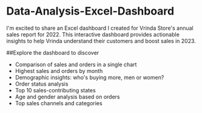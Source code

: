 # Data-Analysis-Excel-Dashboard
I'm excited to share an Excel dashboard I created for Vrinda Store's annual sales report for 2022. This interactive dashboard provides actionable insights to help Vrinda understand their customers and boost sales in 2023.

##Explore the dashboard to discover

- Comparison of sales and orders in a single chart
- Highest sales and orders by month
- Demographic insights: who's buying more, men or women?
- Order status analysis
- Top 10 sales-contributing states
- Age and gender analysis based on orders
- Top sales channels and categories
